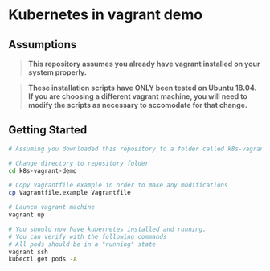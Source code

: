 # Kubernetes in vagrant demo

## Assumptions

> **This repository assumes you already have vagrant installed on your system properly.**

> **These installation scripts have ONLY been tested on Ubuntu 18.04. If you are choosing a different vagrant machine, you will need to modify the scripts as necessary to accomodate for that change.**

## Getting Started

```bash
# Assuming you downloaded this repository to a folder called k8s-vagrant-demo

# Change directory to repository folder
cd k8s-vagrant-demo

# Copy Vagrantfile example in order to make any modifications
cp Vagrantfile.example Vagrantfile

# Launch vagrant machine
vagrant up

# You should now have kubernetes installed and running.
# You can verify with the following commands
# All pods should be in a "running" state
vagrant ssh
kubectl get pods -A
```
